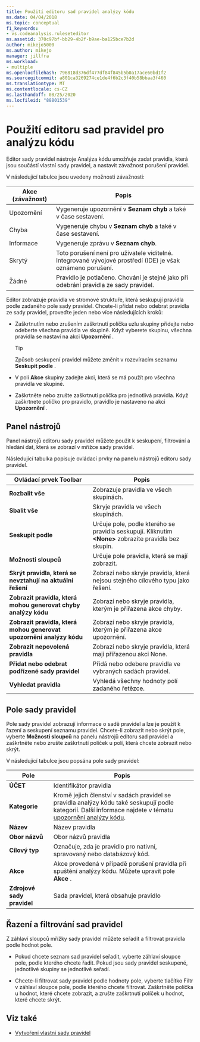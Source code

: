 ```yaml
---
title: Použití editoru sad pravidel analýzy kódu
ms.date: 04/04/2018
ms.topic: conceptual
f1_keywords:
- vs.codeanalysis.ruleseteditor
ms.assetid: 370c97bf-bb29-4b2f-b9ae-ba125bce7b2d
author: mikejo5000
ms.author: mikejo
manager: jillfra
ms.workload:
- multiple
ms.openlocfilehash: 796818d376df477df84f845b5b0a17ace60bd1f2
ms.sourcegitcommit: a801ca3269274ce1de4f6b2c3f40b58bbaa3f460
ms.translationtype: MT
ms.contentlocale: cs-CZ
ms.lasthandoff: 08/25/2020
ms.locfileid: "88801539"
---
```

# <a name="use-the-code-analysis-rule-set-editor"></a>Použití editoru sad pravidel pro analýzu kódu

Editor sady pravidel nástroje Analýza kódu umožňuje zadat pravidla, která jsou součástí vlastní sady pravidel, a nastavit závažnost porušení pravidel.

V následující tabulce jsou uvedeny možnosti závažnosti:

|Akce (závažnost)|Popis|
|-|-|
|Upozornění|Vygeneruje upozornění v **Seznam chyb** a také v čase sestavení.|
|Chyba|Vygeneruje chybu v **Seznam chyb** a také v čase sestavení.|
|Informace|Vygeneruje zprávu v **Seznam chyb**.|
|Skrytý|Toto porušení není pro uživatele viditelné. Integrované vývojové prostředí (IDE) je však oznámeno porušení.|
|Žádné|Pravidlo je potlačeno. Chování je stejné jako při odebrání pravidla ze sady pravidel.|

Editor zobrazuje pravidla ve stromové struktuře, která seskupují pravidla podle zadaného pole sady pravidel. Chcete-li přidat nebo odebrat pravidla ze sady pravidel, proveďte jeden nebo více následujících kroků:

- Zaškrtnutím nebo zrušením zaškrtnutí políčka uzlu skupiny přidejte nebo odeberte všechna pravidla ve skupině. Když vyberete skupinu, všechna pravidla se nastaví na akci **Upozornění** .

   > [!TIP]
   > Způsob seskupení pravidel můžete změnit v rozevíracím seznamu **Seskupit podle** .

- V poli **Akce** skupiny zadejte akci, která se má použít pro všechna pravidla ve skupině.

- Zaškrtněte nebo zrušte zaškrtnutí políčka pro jednotlivá pravidla. Když zaškrtnete políčko pro pravidlo, pravidlo je nastaveno na akci **Upozornění** .

## <a name="toolbar"></a>Panel nástrojů

Panel nástrojů editoru sady pravidel můžete použít k seskupení, filtrování a hledání dat, která se zobrazí v mřížce sady pravidel.

Následující tabulka popisuje ovládací prvky na panelu nástrojů editoru sady pravidel.

|Ovládací prvek Toolbar|Popis|
|---------------------|-----------------|
|**Rozbalit vše**|Zobrazuje pravidla ve všech skupinách.|
|**Sbalit vše**|Skryje pravidla ve všech skupinách.|
|**Seskupit podle**|Určuje pole, podle kterého se pravidla seskupují. Kliknutím **\<None>** zobrazíte pravidla bez skupin.|
|**Možnosti sloupců**|Určuje pole pravidla, která se mají zobrazit.|
|**Skrýt pravidla, která se nevztahují na aktuální řešení**|Zobrazí nebo skryje pravidla, která nejsou stejného cílového typu jako řešení.|
|**Zobrazit pravidla, která mohou generovat chyby analýzy kódu**|Zobrazí nebo skryje pravidla, kterým je přiřazena akce chyby.|
|**Zobrazit pravidla, která mohou generovat upozornění analýzy kódu**|Zobrazí nebo skryje pravidla, kterým je přiřazena akce upozornění.|
|**Zobrazit nepovolená pravidla**|Zobrazí nebo skryje pravidla, která mají přiřazenou akci None.|
|**Přidat nebo odebrat podřízené sady pravidel**|Přidá nebo odebere pravidla ve vybraných sadách pravidel.|
|**Vyhledat pravidla**|Vyhledá všechny hodnoty polí zadaného řetězce.|

## <a name="rule-set-fields"></a>Pole sady pravidel

Pole sady pravidel zobrazují informace o sadě pravidel a lze je použít k řazení a seskupení seznamu pravidel. Chcete-li zobrazit nebo skrýt pole, vyberte **Možnosti sloupců** na panelu nástrojů editoru sad pravidel a zaškrtněte nebo zrušte zaškrtnutí políček u polí, která chcete zobrazit nebo skrýt.

V následující tabulce jsou popsána pole sady pravidel:

|Pole|Popis|
|-----------|-----------------|
|**ÚČET**|Identifikátor pravidla|
|**Kategorie**|Kromě jejich členství v sadách pravidel se pravidla analýzy kódu také seskupují podle kategorií. Další informace najdete v tématu [upozornění analýzy kódu](../code-quality/code-analysis-for-managed-code-warnings.md).|
|**Název**|Název pravidla|
|**Obor názvů**|Obor názvů pravidla|
|**Cílový typ**|Označuje, zda je pravidlo pro nativní, spravovaný nebo databázový kód.|
|**Akce**|Akce provedená v případě porušení pravidla při spuštění analýzy kódu. Můžete upravit pole **Akce** .|
|**Zdrojové sady pravidel**|Sada pravidel, která obsahuje pravidlo|

## <a name="sort-and-filter-rule-sets"></a>Řazení a filtrování sad pravidel

Z záhlaví sloupců mřížky sady pravidel můžete seřadit a filtrovat pravidla podle hodnot pole.

- Pokud chcete seznam sad pravidel seřadit, vyberte záhlaví sloupce pole, podle kterého chcete řadit. Pokud jsou sady pravidel seskupené, jednotlivé skupiny se jednotlivě seřadí.

- Chcete-li filtrovat sady pravidel podle hodnoty pole, vyberte tlačítko Filtr v záhlaví sloupce pole, podle kterého chcete filtrovat. Zaškrtněte políčka u hodnot, které chcete zobrazit, a zrušte zaškrtnutí políček u hodnot, které chcete skrýt.

## <a name="see-also"></a>Viz také

- [Vytvoření vlastní sady pravidel](../code-quality/how-to-create-a-custom-rule-set.md)
